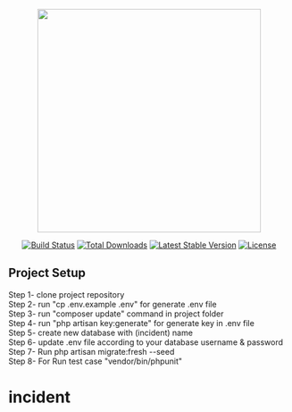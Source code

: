 <p align="center"><a href="https://laravel.com" target="_blank"><img src="https://raw.githubusercontent.com/laravel/art/master/logo-lockup/5%20SVG/2%20CMYK/1%20Full%20Color/laravel-logolockup-cmyk-red.svg" width="400"></a></p>

<p align="center">
<a href="https://travis-ci.org/laravel/framework"><img src="https://travis-ci.org/laravel/framework.svg" alt="Build Status"></a>
<a href="https://packagist.org/packages/laravel/framework"><img src="https://poser.pugx.org/laravel/framework/d/total.svg" alt="Total Downloads"></a>
<a href="https://packagist.org/packages/laravel/framework"><img src="https://poser.pugx.org/laravel/framework/v/stable.svg" alt="Latest Stable Version"></a>
<a href="https://packagist.org/packages/laravel/framework"><img src="https://poser.pugx.org/laravel/framework/license.svg" alt="License"></a>
</p>

## Project Setup

Step 1- clone project repository<br />
Step 2- run "cp .env.example .env" for generate .env file<br />
Step 3- run "composer update" command in project folder<br />
Step 4- run "php artisan key:generate" for generate key in .env file<br />
Step 5- create new database with (incident) name<br />
Step 6- update .env file according to your database username & password<br />
Step 7- Run  php artisan migrate:fresh --seed<br />
Step 8- For Run test case "vendor/bin/phpunit"<br />
# incident

